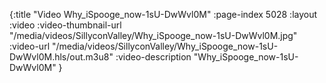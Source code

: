 {:title "Video Why_iSpooge_now-1sU-DwWvl0M" :page-index 5028 :layout :video :video-thumbnail-url "/media/videos/SillyconValley/Why_iSpooge_now-1sU-DwWvl0M.jpg" :video-url "/media/videos/SillyconValley/Why_iSpooge_now-1sU-DwWvl0M.hls/out.m3u8" :video-description "Why_iSpooge_now-1sU-DwWvl0M" }
